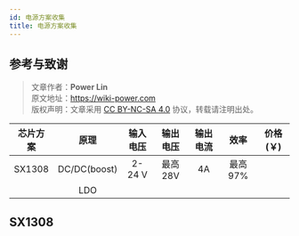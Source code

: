 ```yaml
---
id: 电源方案收集
title: 电源方案收集
---
```


## 参考与致谢

> 文章作者：**Power Lin**  
> 原文地址：<https://wiki-power.com>  
> 版权声明：文章采用 [CC BY-NC-SA 4.0](https://creativecommons.org/licenses/by/4.0/deed.zh) 协议，转载请注明出处。

| 芯片方案 |     原理     | 输入电压 | 输出电压 | 输出电流 |   效率   | 价格(￥) |
| :------: | :----------: | :------: | :------: | :------: | :------: | :------: |
|  SX1308  | DC/DC(boost) |  2-24 V  | 最高 28V |    4A    | 最高 97% |          |
|          |     LDO      |          |          |          |          |          |

## SX1308
